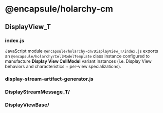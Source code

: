 # @encapsule/holarchy-cm

## DisplayView_T

### index.js

JavaScript module `@encapsule/holarchy-cm/DisplayView_T/index.js` exports an `@encapsule/holarchy/CellModelTemplate` class instance configured to manufacture **Display View CellModel** variant instances (i.e. Display View behaviors and characteristics + per-view specializations).


### display-stream-artifact-generator.js

### DisplayStreamMessage_T/

### DisplayViewBase/



